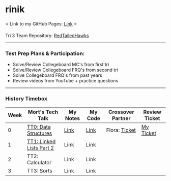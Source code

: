 # rinik

⭐ Link to my GitHub Pages: [Link](https://rkwreck.github.io/rinik/) ⭐

Tri 3 Team Repository: [RedTailedHawks](https://github.com/mistylavender/RedTailedHawks)

--------------------------------------------------------------------------------------------------------------------------------------------------------------

### Test Prep Plans & Participation:
- Solve/Review Collegeboard MC's from first tri
- Solve/Review Collegeboard FRQ's from second tri 
- Solve Collegeboard FRQ's from past years 
- Review videos from YouTube + practice questions 

--------------------------------------------------------------------------------------------------------------------------------------------------------------

### History Timebox

| Week | Mort's Tech Talk | My Notes | My Code | Crossover Partner | Review Ticket | 
| ---- | ---------------- | -------- | ------- | ----------------- | ------------- | 
| 0 | [TT0: Data Structures](https://github.com/nighthawkcoders/nighthawk_csa/wiki/Tri-3:-Tech-Talk-0---Data-Structures) | [Link](https://github.com/rkwreck/rinik/wiki/TT0-Data-Structures-Notes) | [Link](https://github.com/rkwreck/rinik/wiki/TT0-Data-Structure-Code) | Flora: [Ticket](https://github.com/florayuan18/just-to-suffer/issues/1) | [My Ticket](https://github.com/rkwreck/rinik/issues/1) | 
| 1 | [TT1: Linked Lists Part 2](https://github.com/nighthawkcoders/nighthawk_csa/wiki/Tri-3:-Tech-Talk-1:-Linked-Lists-Part-2) | Link | Link |  | 
| 2 | TT2: Calculator | Link | Link |  | 
| 3 | TT3: Sorts | Link | Link |  | 
